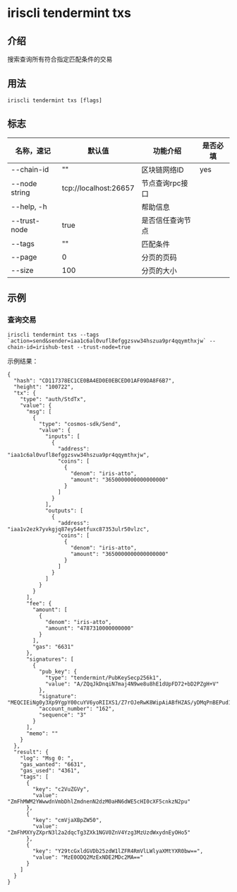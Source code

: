 # iriscli tendermint txs

## 介绍

搜索查询所有符合指定匹配条件的交易

## 用法

```
iriscli tendermint txs [flags]
```

## 标志

| 名称，速记 | 默认值              |功能介绍                                                             | 是否必填     |
| --------------- | -------------------- | --------------------------------------------------------- | -------- |
| --chain-id      | ""                   | 区块链网络ID   | yes     |
| --node string   | tcp://localhost:26657| 节点查询rpc接口|
| --help, -h      |                      | 帮助信息 |    |
| --trust-node    | true                 | 是否信任查询节点     |          |
| --tags          | ""                   | 匹配条件     |          |
| --page          | 0                    | 分页的页码     |          |
| --size          | 100                  | 分页的大小     |          |

## 示例

### 查询交易

```shell
iriscli tendermint txs --tags `action=send&sender=iaa1c6al0vufl8efggzsvw34hszua9pr4qqymthxjw` --chain-id=irishub-test --trust-node=true
```

示例结果：

```
{
  "hash": "CD117378EC1CE0BA4ED0E0EBCED01AF09DA8F6B7",
  "height": "100722",
  "tx": {
    "type": "auth/StdTx",
    "value": {
      "msg": [
        {
          "type": "cosmos-sdk/Send",
          "value": {
            "inputs": [
              {
                "address": "iaa1c6al0vufl8efggzsvw34hszua9pr4qqymthxjw",
                "coins": [
                  {
                    "denom": "iris-atto",
                    "amount": "3650000000000000000"
                  }
                ]
              }
            ],
            "outputs": [
              {
                "address": "iaa1v2ezk7yvkgjq87ey54etfuxc87353ulr50vlzc",
                "coins": [
                  {
                    "denom": "iris-atto",
                    "amount": "3650000000000000000"
                  }
                ]
              }
            ]
          }
        }
      ],
      "fee": {
        "amount": [
          {
            "denom": "iris-atto",
            "amount": "4787310000000000"
          }
        ],
        "gas": "6631"
      },
      "signatures": [
        {
          "pub_key": {
            "type": "tendermint/PubKeySecp256k1",
            "value": "A/ZQqJkDnqiN7maj4N9we8u8hE1dUpFD72+bD2PZgH+V"
          },
          "signature": "MEQCIEiNg0y3Xp9YgpY00cuYV6yoRIIXS1/Z7rOJeRwK8WipAiABfHZAS/yDMqPnBEPud1eJX8cZ6hhex1C7CGq286oclw==",
          "account_number": "162",
          "sequence": "3"
        }
      ],
      "memo": ""
    }
  },
  "result": {
    "log": "Msg 0: ",
    "gas_wanted": "6631",
    "gas_used": "4361",
    "tags": [
      {
        "key": "c2VuZGVy",
        "value": "ZmFhMWM2YWwwdnVmbDhlZmdnenN2dzM0aHN6dWE5cHI0cXF5cnkzN2pu"
      },
      {
        "key": "cmVjaXBpZW50",
        "value": "ZmFhMXYyZXprN3l2a2dqcTg3ZXk1NGV0ZnV4Yzg3MzUzdWxydnEyOHo5"
      },
      {
        "key": "Y29tcGxldGVDb25zdW1lZFR4RmVlLWlyaXMtYXR0bw==",
        "value": "MzE0ODQ2MzExNDE2MDc2MA=="
      }
    ]
  }
}

```
